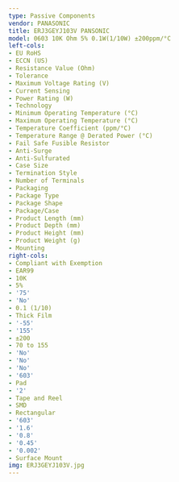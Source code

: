 ```yaml
---
type: Passive Components
vendor: PANASONIC
title: ERJ3GEYJ103V PANSONIC
model: 0603 10K Ohm 5% 0.1W(1/10W) ±200ppm/°C
left-cols:
- EU RoHS
- ECCN (US)
- Resistance Value (Ohm)
- Tolerance
- Maximum Voltage Rating (V)
- Current Sensing
- Power Rating (W)
- Technology
- Minimum Operating Temperature (°C)
- Maximum Operating Temperature (°C)
- Temperature Coefficient (ppm/°C)
- Temperature Range @ Derated Power (°C)
- Fail Safe Fusible Resistor
- Anti-Surge
- Anti-Sulfurated
- Case Size
- Termination Style
- Number of Terminals
- Packaging
- Package Type
- Package Shape
- Package/Case
- Product Length (mm)
- Product Depth (mm)
- Product Height (mm)
- Product Weight (g)
- Mounting
right-cols:
- Compliant with Exemption
- EAR99
- 10K
- 5%
- '75'
- 'No'
- 0.1 (1/10)
- Thick Film
- '-55'
- '155'
- ±200
- 70 to 155
- 'No'
- 'No'
- 'No'
- '603'
- Pad
- '2'
- Tape and Reel
- SMD
- Rectangular
- '603'
- '1.6'
- '0.8'
- '0.45'
- '0.002'
- Surface Mount
img: ERJ3GEYJ103V.jpg
---
```

